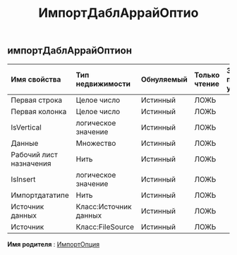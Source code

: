 ﻿---
title: ИмпортДаблАррайОптио
second_title: Aspose.Cells Cloud Documen
type: docs
url: /ru/specification/model/importdoublearrayoption/
description: "Aspose.Cells Спецификация облачной модели: ImportDoubleArrayOption. Легко обрабатывайте Excel и другие документы электронных таблиц с помощью таких функций, как открытие, создание, редактирование, разделение, слияние, сравнение и преобразование."
kwords: Excel, Office, электронная таблица, Cloud REST API, ImportDoubleArrayOption
weight: 50
---
## **импортДаблАррайОптион**

 

| Имя свойства| Тип недвижимости| Обнуляемый| Только чтение| Значение по умолчанию| Описание|
|:- |:- |:- |:- |:- |:- |
| Первая строка| Целое число| Истинный| ЛОЖЬ|||
| Первая колонка| Целое число| Истинный| ЛОЖЬ|||
| IsVertical| логическое значение| Истинный| ЛОЖЬ|||
| Данные|Множество<Floating> | Истинный| ЛОЖЬ|||
| Рабочий лист назначения| Нить| Истинный| ЛОЖЬ|||
| IsInsert| логическое значение| Истинный| ЛОЖЬ|||
| Импортдататипе| Нить| Истинный| ЛОЖЬ|||
| Источник данных| Класс:Источник данных| Истинный| ЛОЖЬ|||
| Источник| Класс:FileSource| Истинный| ЛОЖЬ|||

**Имя родителя** : [ИмпортОпция](/specification/model/importoption)

